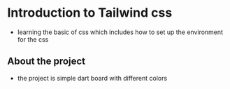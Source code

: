 # Introduction to Tailwind css

- learning the basic of css which includes how to set up the environment for the css

## About the project

- the project is simple dart board with different colors
